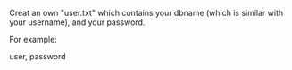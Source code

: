 Creat an own "user.txt" which contains your dbname (which is similar with your username), and your password.

For example:

user, password